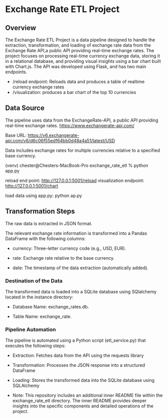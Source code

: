 
#  Exchange Rate ETL Project

## Overview

The Exchange Rate ETL Project is a data pipeline designed to handle the extraction, transformation, and loading of exchange rate data from the Exchange Rate API,a public API providing real-time exchange rates. The project focuses on processing real-time currency exchange data, storing it in a relational database, and providing visual insights using a bar chart built with Chart.js. The API was developed using Flask, and has two main endpoints.

   * /reload endpoint: Reloads data and produces a table of realtime currency exchange rates
   * /visualization: produces a bar chart of the top 10 currencies





## Data Source

The pipeline uses data from the ExchangeRate-API, a public API providing real-time exchange rates.  https://www.exchangerate-api.com/

Base URL: https://v6.exchangerate-api.com/v6/d6c06f55edf64bb0d48a4a51/latest/USD

Data includes exchange rates for multiple currencies relative to a specified base currency.

(venv) chester@Chesters-MacBook-Pro exchange_rate_etl % python app.py

reload end point: http://127.0.0.1:5001/reload
visualization endpoint: http://127.0.0.1:5001/chart

load data using app.py: python ap.py


## Transformation Steps

The raw data is extracted in JSON format.

The relevant exchange rate information is transformed into a Pandas DataFrame with the following columns:

 * currency: Three-letter currency code (e.g., USD, EUR).

 * rate: Exchange rate relative to the base currency.

 * date: The timestamp of the data extraction (automatically added).

### Destination of the Data

The transformed data is loaded into a SQLite database using SQlalchemy located in the instance directory:

 * Database Name: exchange_rates.db.

 * Table Name: exchange_rate.

### Pipeline Automation

The pipeline is automated using a Python script (etl_service.py) that executes the following steps:

* Extraction: Fetches data from the API using the requests library

* Transformation: Processes the JSON response into a structured DataFrame

* Loading: Stores the transformed data into the SQLite database using SQLAlchemy

  

* Note: This repository includes an additional inner README file within the exchange_rate_etl directory. The inner README provides deeper insights into the specific components and detailed operations of the project.

